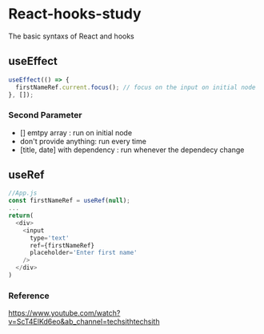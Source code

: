 # React-hooks-study

The basic syntaxs of React and hooks

## useEffect
```js
useEffect(() => {
  firstNameRef.current.focus(); // focus on the input on initial node
}, []);
```
### Second Parameter
- [] emtpy array : run on initial node
- don't provide anything: run every time
- [title, date] with dependency : run whenever the dependecy change

## useRef
```js
//App.js
const firstNameRef = useRef(null);
...
return(
  <div>
    <input
      type='text'
      ref={firstNameRef}
      placeholder='Enter first name'
    />
  </div>
)
```

### Reference
https://www.youtube.com/watch?v=ScT4ElKd6eo&ab_channel=techsithtechsith

